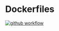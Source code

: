 # Dockerfiles

[![github workflow](https://github.com/maguowei/dockerfiles/workflows/Build/badge.svg)](https://github.com/maguowei/dockerfiles/actions)
